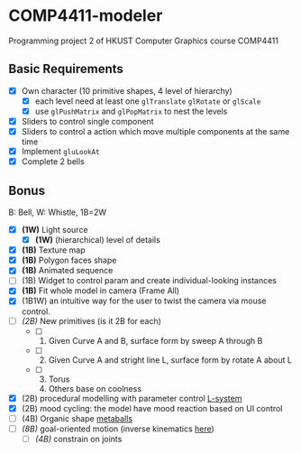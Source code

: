 # **COMP4411**-modeler

Programming project 2 of HKUST Computer Graphics course COMP4411

## Basic Requirements

- [x] Own character (10 primitive shapes, 4 level of hierarchy)
  - [x] each level need at least one `glTranslate` `glRotate` or `glScale`
  - [x] use `glPushMatrix` and `glPopMatrix` to nest the levels
- [x] Sliders to control single component
- [x] Sliders to control a action which move multiple components at the same time
- [x] Implement `gluLookAt`
- [x] Complete 2 bells

## Bonus

B: Bell, W: Whistle, 1B=2W

- [x] **(1W)** Light source
  - [x] **(1W)** (hierarchical) level of details
- [x] **(1B)** Texture map
- [x] **(1B)** Polygon faces shape
- [x] **(1B)** Animated sequence
- [ ] (1B) Widget to control param and create individual-looking instances
- [x] **(1B)** Fit whole model in camera (Frame All)
- [x] (1B1W) an intuitive way for the user to twist the camera via mouse control.
- [ ] *(2B)* New primitives (is it 2B for each)
  - [ ] 1. Given Curve A and B, surface form by sweep A through B
  - [ ] 2. Given Curve A and stright line L, surface form by rotate A about L
  - [ ] 3. Torus
    4. Others base on coolness
- [x] (2B) procedural modelling with parameter control [L-system](https://en.wikipedia.org/wiki/L-system)
- [x] (2B) mood cycling: the model have mood reaction based on UI control
- [ ] (4B) Organic shape [metaballs](http://en.wikipedia.org/wiki/Metaballs)
- [ ] *(8B)* goal-oriented motion (inverse kinematics  [here](https://course.cse.ust.hk/comp4411/Password_Only/projects/modeler/inverse-kinematics.pdf))
  - [ ] *(4B)* constrain on joints
